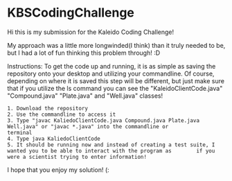 # KBSCodingChallenge
Hi this is my submission for the Kaleido Coding Challenge! 

My approach was a little more longwinded(I think) than it truly needed to be, but I had a lot of fun thinking this problem through! :D

Instructions:
   To get the code up and running, it is as simple as saving the repository onto your desktop and utilizing your commandline. 
    Of course, depending on where it is saved this step will be different, but just make sure that if you utilize the ls           command you can see the "KaleidoClientCode.java" "Compound.java" "Plate.java" and "Well.java" classes! 
    
    1. Download the repository 
    2. Use the commandline to access it
    3. Type "javac KaliedoClientCode.java Compound.java Plate.java Well.java" or "javac *.java" into the commandline or              terminal 
    4. Type java KaliedoClientCode 
    5. It should be running now and instead of creating a test suite, I wanted you to be able to interact with the program as        if you were a scientist trying to enter information!
    
 I hope that you enjoy my solution! (: 
